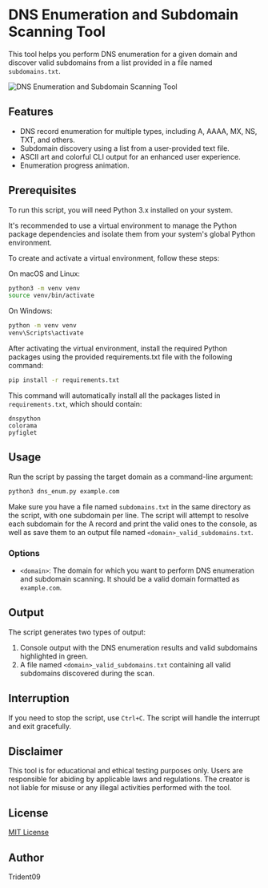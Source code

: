 # DNS Enumeration and Subdomain Scanning Tool

This tool helps you perform DNS enumeration for a given domain and discover valid subdomains from a list provided in a file named `subdomains.txt`.

![DNS Enumeration and Subdomain Scanning Tool](https://i.imgur.com/FmSAfeS.png)

## Features

- DNS record enumeration for multiple types, including A, AAAA, MX, NS, TXT, and others.
- Subdomain discovery using a list from a user-provided text file.
- ASCII art and colorful CLI output for an enhanced user experience.
- Enumeration progress animation.

## Prerequisites

To run this script, you will need Python 3.x installed on your system.

It's recommended to use a virtual environment to manage the Python package dependencies and isolate them from your system's global Python environment.

To create and activate a virtual environment, follow these steps:

On macOS and Linux:
```bash
python3 -m venv venv
source venv/bin/activate
```

On Windows:
```bash
python -m venv venv
venv\Scripts\activate
```

After activating the virtual environment, install the required Python packages using the provided requirements.txt file with the following command:

```bash
pip install -r requirements.txt
```

This command will automatically install all the packages listed in `requirements.txt`, which should contain:

```
dnspython
colorama
pyfiglet
```

## Usage

Run the script by passing the target domain as a command-line argument:

```bash
python3 dns_enum.py example.com
```

Make sure you have a file named `subdomains.txt` in the same directory as the script, with one subdomain per line. The script will attempt to resolve each subdomain for the A record and print the valid ones to the console, as well as save them to an output file named `<domain>_valid_subdomains.txt`.

### Options

- `<domain>`: The domain for which you want to perform DNS enumeration and subdomain scanning. It should be a valid domain formatted as `example.com`.

## Output

The script generates two types of output:

1. Console output with the DNS enumeration results and valid subdomains highlighted in green.
2. A file named `<domain>_valid_subdomains.txt` containing all valid subdomains discovered during the scan.

## Interruption

If you need to stop the script, use `Ctrl+C`. The script will handle the interrupt and exit gracefully.

## Disclaimer

This tool is for educational and ethical testing purposes only. Users are responsible for abiding by applicable laws and regulations. The creator is not liable for misuse or any illegal activities performed with the tool.

## License

[MIT License](LICENSE.md)

## Author

Trident09